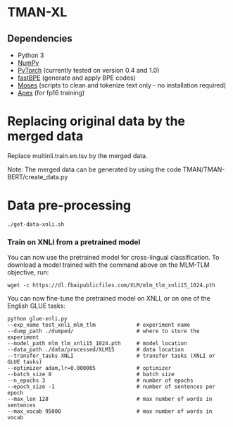 # TMAN-XL

## Dependencies

- Python 3
- [NumPy](http://www.numpy.org/)
- [PyTorch](http://pytorch.org/) (currently tested on version 0.4 and 1.0)
- [fastBPE](https://github.com/glample/fastBPE) (generate and apply BPE codes)
- [Moses](http://www.statmt.org/moses/) (scripts to clean and tokenize text only - no installation required)
- [Apex](https://www.github.com/nvidia/apex) (for fp16 training)



# Replacing original data by the merged data

Replace multinli.train.en.tsv by the merged data.

Note: The merged data can be generated by using the code TMAN/TMAN-BERT/create_data.py


# Data pre-processing
```
./get-data-xnli.sh
```


### Train on XNLI from a pretrained model

You can now use the pretrained model for cross-lingual classification. To download a model trained with the command above on the MLM-TLM objective, run:

```
wget -c https://dl.fbaipublicfiles.com/XLM/mlm_tlm_xnli15_1024.pth
```

You can now fine-tune the pretrained model on XNLI, or on one of the English GLUE tasks:

```
python glue-xnli.py
--exp_name test_xnli_mlm_tlm             # experiment name
--dump_path ./dumped/                    # where to store the experiment
--model_path mlm_tlm_xnli15_1024.pth     # model location
--data_path ./data/processed/XLM15       # data location
--transfer_tasks XNLI                    # transfer tasks (XNLI or GLUE tasks)
--optimizer adam,lr=0.000005             # optimizer
--batch_size 8                           # batch size
--n_epochs 3                             # number of epochs
--epoch_size -1                          # number of sentences per epoch
--max_len 128                            # max number of words in sentences
--max_vocab 95000                        # max number of words in vocab
```

